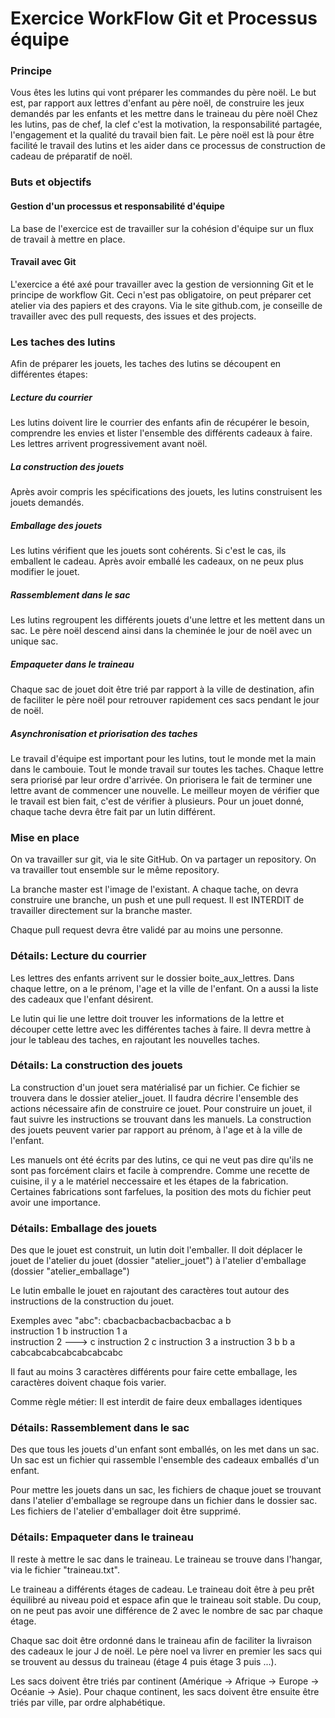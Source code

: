 # Exercice WorkFlow Git et Processus équipe

### Principe

Vous êtes les lutins qui vont préparer les commandes du père noël.
Le but est, par rapport aux lettres d'enfant au père noël, de construire les jeux demandés par les enfants et les mettre dans le traineau du père noël
Chez les lutins, pas de chef, la clef c'est la motivation, la responsabilité partagée, l'engagement et la qualité du travail bien fait.
Le père noël est là pour être facilité le travail des lutins et les aider dans ce processus de construction de cadeau de préparatif de noël.

### Buts et objectifs

#### Gestion d'un processus et responsabilité d'équipe

La base de l'exercice est de travailler sur la cohésion d'équipe sur un flux de travail à mettre en place. 

#### Travail avec Git

L'exercice a été axé pour travailler avec la gestion de versionning Git et le principe de workflow Git. 
Ceci n'est pas obligatoire, on peut préparer cet atelier via des papiers et des crayons.
Via le site github.com, je conseille de travailler avec des pull requests, des issues et des projects.

### Les taches des lutins

Afin de préparer les jouets, les taches des lutins se découpent en différentes étapes:

##### Lecture du courrier
Les lutins doivent lire le courrier des enfants afin de récupérer le besoin, comprendre les envies et lister l'ensemble des différents cadeaux à faire. 
Les lettres arrivent progressivement avant noël.

##### La construction des jouets
Après avoir compris les spécifications des jouets, les lutins construisent les jouets demandés.

##### Emballage des jouets
Les lutins vérifient que les jouets sont cohérents. Si c'est le cas, ils emballent le cadeau. 
Après avoir emballé les cadeaux, on ne peux plus modifier le jouet.

##### Rassemblement dans le sac
Les lutins regroupent les différents jouets d'une lettre et les mettent dans un sac.
Le père noël descend ainsi dans la cheminée le jour de noël avec un unique sac.

##### Empaqueter dans le traineau
Chaque sac de jouet doit être trié par rapport à la ville de destination, afin de faciliter
le père noël pour retrouver rapidement ces sacs pendant le jour de noël.

##### Asynchronisation et priorisation des taches
Le travail d'équipe est important pour les lutins, tout le monde met la main dans le cambouie.
Tout le monde travail sur toutes les taches.
Chaque lettre sera priorisé par leur ordre d'arrivée. On priorisera le fait de terminer une
lettre avant de commencer une nouvelle.
Le meilleur moyen de vérifier que le travail est bien fait, c'est de vérifier à plusieurs.
Pour un jouet donné, chaque tache devra être fait par un lutin différent.

### Mise en place

On va travailler sur git, via le site GitHub. On va partager un repository.
On va travailler tout ensemble sur le même repository.

La branche master est l'image de l'existant.
A chaque tache, on devra construire une branche, un push et une pull request.
Il est INTERDIT de travailler directement sur la branche master.

Chaque pull request devra être validé par au moins une personne.

### Détails: Lecture du courrier

Les lettres des enfants arrivent sur le dossier boite_aux_lettres.
Dans chaque lettre, on a le prénom, l'age et la ville de l'enfant.
On a aussi la liste des cadeaux que l'enfant désirent.

Le lutin qui lie une lettre doit trouver les informations de la lettre
et découper cette lettre avec les différentes taches à faire. Il devra mettre à jour
le tableau des taches, en rajoutant les nouvelles taches.

### Détails: La construction des jouets

La construction d'un jouet sera matérialisé par un fichier. Ce fichier se trouvera dans
le dossier atelier_jouet.
Il faudra décrire l'ensemble des actions nécessaire afin de construire ce jouet.
Pour construire un jouet, il faut suivre les instructions se trouvant dans les manuels.
La construction des jouets peuvent varier par rapport au prénom, à l'age et à la ville
de l'enfant.

Les manuels ont été écrits par des lutins, ce qui ne veut pas dire qu'ils ne sont pas
forcément clairs et facile à comprendre.
Comme une recette de cuisine, il y a le matériel neccessaire et les étapes de la fabrication.
Certaines fabrications sont farfelues, la position des mots du fichier peut avoir
une importance.

### Détails: Emballage des jouets

Des que le jouet est construit, un lutin doit l'emballer. Il doit déplacer le jouet
de l'atelier du jouet (dossier "atelier_jouet") à l'atelier d'emballage
(dossier "atelier_emballage")

Le lutin emballe le jouet en rajoutant des caractères tout autour des instructions de la construction du jouet. 

Exemples avec "abc":
                                    cbacbacbacbacbacbacbac
                                    a                    b       
 instruction 1                      b   instruction 1    a   
 instruction 2          --->        c   instruction 2    c
 instruction 3                      a   instruction 3    b
                                    b                    a       
                                    cabcabcabcabcabcabcabc                 

Il faut au moins 3 caractères différents pour faire cette emballage, les caractères doivent chaque fois varier.

Comme règle métier: Il est interdit de faire deux emballages identiques

### Détails: Rassemblement dans le sac

Des que tous les jouets d'un enfant sont emballés, on les met dans un sac.
Un sac est un fichier qui rassemble l'ensemble des cadeaux emballés d'un enfant.

Pour mettre les jouets dans un sac, les fichiers de chaque jouet se trouvant dans l'atelier d'emballage se regroupe dans un fichier dans le dossier sac. 
Les fichiers de l'atelier d'emballager doit être supprimé.

### Détails: Empaqueter dans le traineau

Il reste à mettre le sac dans le traineau. Le traineau se trouve dans l'hangar, via le fichier "traineau.txt".

Le traineau a différents étages de cadeau. 
Le traineau doit être à peu prêt équilibré au niveau poid et espace afin que le traineau soit stable. 
Du coup, on ne peut pas avoir une différence de 2 avec le nombre de sac par chaque étage.

Chaque sac doit être ordonné dans le traineau afin de faciliter la livraison des cadeaux le jour J de noël.
Le père noel va livrer en premier les sacs qui se trouvent au dessus du traineau (étage 4 puis étage 3 puis ...).

Les sacs doivent être triés par continent (Amérique -> Afrique -> Europe -> Océanie -> Asie). 
Pour chaque continent, les sacs doivent être ensuite être triés par ville, par ordre alphabétique.






